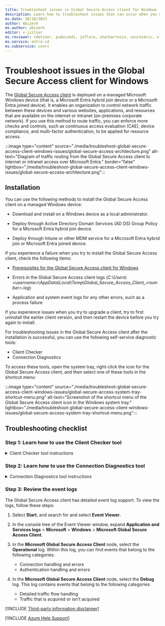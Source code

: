 ```yaml
---
title: Troubleshoot issues in Global Secure Access client for Windows
description: Learn how to troubleshoot issues that can occur when you use the Global Secure Access client for Windows.
ms.date: 10/10/2023
author: Abizerh
ms.author: abizerh
editor: v-jsitser
ms.reviewer: tdetzner, pudwivedi, joflore, shacharrozin, azureidcic, v-leedennis
ms.service: entra-id
ms.subservice: users
---
```

# Troubleshoot issues in the Global Secure Access client for Windows

The [Global Secure Access client](/entra/global-secure-access/how-to-install-windows-client) is deployed on a managed Microsoft Windows device (that is, a Microsoft Entra hybrid join device or a Microsoft Entra joined device). It enables an organization to control network traffic between these devices and various websites, applications, and resources that are available on the internet or intranet (on-premises corporate network). If you use this method to route traffic, you can enforce more checks and controls, such as continuous access evaluation (CAE), device compliance, and multi-factor authentication, to be applied for resource access.

:::image type="content" source="./media/troubleshoot-global-secure-access-client-windows-issues/global-secure-access-architecture.png" alt-text="Diagram of traffic routing from the Global Secure Access client to internet or intranet access over Microsoft Entra." border="false" lightbox="./media/troubleshoot-global-secure-access-client-windows-issues/global-secure-access-architecture.png":::

## Installation

You can use the following methods to install the Global Secure Access client on a managed Windows device:

- Download and install on a Windows device as a local administrator.

- Deploy through Active Directory Domain Services (AD DS) Group Policy for a Microsoft Entra hybrid join device.

- Deploy through Intune or other MDM service for a Microsoft Entra hybrid join or Microsoft Entra joined device.

If you experience a failure when you try to install the Global Secure Access client, check the following items:

- [Prerequisites for the Global Secure Access client for Windows](/entra/global-secure-access/how-to-install-windows-client#prerequisites)

- Errors in the Global Secure Access client logs (*C:\\Users\\\<username>\\AppData\\Local\\Temp\\Global_Secure_Access_Client_\<number>.log*)

- Application and system event logs for any other errors, such as a process failure

If you experience issues when you try to upgrade a client, try to first uninstall the earlier client version, and then restart the device before you try again to install.

For troubleshooting issues in the Global Secure Access client after the installation is successful, you can use the following self-service diagnostic tools:

- Client Checker
- Connection Diagnostics

To access these tools, open the system tray, right-click the icon for the Global Secure Access client, and then select one of these tools in the shortcut menu:

:::image type="content" source="./media/troubleshoot-global-secure-access-client-windows-issues/global-secure-access-system-tray-shortcut-menu.png" alt-text="Screenshot of the shortcut menu of the Global Secure Access client icon in the Windows system tray." lightbox="./media/troubleshoot-global-secure-access-client-windows-issues/global-secure-access-system-tray-shortcut-menu.png":::

## Troubleshooting checklist

### Step 1: Learn how to use the Client Checker tool

<details>
<summary>Client Checker tool instructions</summary>

The Client Checker tool runs a few checks to make sure that the prerequisites are met for the Global Secure Access client. It reports the status of the tasks that the client runs to accomplish the following items:

- Securely connect to the Global Secure Access network

- Route acquired traffic to the Microsoft Entra "Internet Access" or "Private Access" services

If all the tasks that this tool runs show a `YES` status, this indicates that the GSA client can connect and communicate with Global Secure Access services. This status does not necessarily mean that your application traffic is acquired and sent through the Global Secure Access network. Extra client and service configuration issues might prevent application traffic from being acquired, or they might cause Global Secure Access to block this traffic.

The following text is an example of the full console output from the Client Checker tool:

```output
Starting Client Checker tool
Is Device AAD joined: YES
Forwarding profile Registry Exists: YES
Process GlobalSecureAccessManagementService is running: YES
Process GlobalSecureAccessTunnelingService is running: YES
Process GlobalSecureAccessPolicyRetrieverService is running: YES
Process GlobalSecureAccessClient is running: YES
GlobalSecureAccessDriver is running: YES
GlobalSecureAccess Processes are healthy and not crashing in the last 24h: YES
Other-processes are healthy and not crashing in the last 24h: NO
Magic IP received for Fqdn m365.edgediagnostic.globalsecureaccess.microsoft.com: YES
Magic IP received for Fqdn private.edgediagnostic.globalsecureaccess.microsoft.com: YES
Cached token: YES
M365's edge reachable: YES
Private's edge reachable: YES
Channel M365 diagnosticUri in policy: YES
Channel Private diagnosticUri in policy: YES
Is secure DNS disabled in Chrome?: YES
Is secure DNS disabled in Edge?: YES
Manual Proxy is disabled: YES
Is M365 channel reachable: YES
Is Private channel reachable: YES
M365 tunneling success: YES
Private tunneling success: YES
Finished Client Checker tool, press any key to exit
```

The following list describes the actions that the Client Checker tool takes:

1. Checks whether services that are related to the Global Secure Access client have started.

   If any services are in a stopped or starting state, you might see the following output:

   ```output
   Process GlobalSecureAccessManagementService is running: YES
   Process GlobalSecureAccessTunnelingService is running: YES
   Process GlobalSecureAccessPolicyRetrieverService is running: NO
   Process GlobalSecureAccessClient is running: YES
   ```

   In this case, follow these steps:

   1. Select **Start**, search for *services.msc*, and then select the Services app.
   1. In the **Services** window, look for the following services in the **Name** column, and then check whether the values in the corresponding **Status** column are equal to **Running**:

      - **Global Secure Access Management Service**
      - **Global Secure Access Policy Retriever Service**
      - **Global Secure Access Tunneling Service**

1. Checks whether Global Secure Access drivers are loaded.

   The Client Checker tool might generate the following output:

   ```output
   GlobalSecureAccessDriver is running: NO
   ```

   In this case, verify whether the driver is actually operating by running the [sc query](/windows-server/administration/windows-commands/sc-query) command:

   ```cmd
   sc query GlobalSecureAccessDriver
   ```

   If the output of the `sc query` command states that the driver isn't running, search the event log for event 304 involving the Global Secure Access client. If the event confirms that the driver isn't running, reinstall the Global Secure Access client.

1. Checks whether the edge location for Global Secure Access is accessible.

   To check the accessibility of the edge location, the Client Checker tests for the following items:

   - Whether the magic IP address is received for the Microsoft 365 and private edge locations

   - Whether the Microsoft 365 and private edge locations are reachable

   The Client Checker output for these items might resemble the following text:

   ```output
   Magic IP received for Fqdn m365.edgediagnostic.globalsecureaccess.microsoft.com: YES
   Magic IP received for Fqdn private.edgediagnostic.globalsecureaccess.microsoft.com: YES
   Cached token: YES
   M365's edge reachable: YES
   Private's edge reachable: YES
   ```

   If any of the test results are `NO`, you might consider checking whether a firewall or web proxy is blocking the connections. A network trace might help identify DNS resolution issues, dropped packets, or "connections denied" errors for the following fully qualified domain names (FQDNs):

   - `m365.edgediagnostic.globalsecureaccess.microsoft.com`
   - `private.edgediagnostic.globalsecureaccess.microsoft.com`

   To reproduce the issue, run the following [Test-NetConnection](/powershell/module/nettcpip/test-netconnection) cmdlet:

   ```powershell
   Test-NetConnection -ComputerName <edge-fqdn> -Port 443
   ```

   For example, you can run the following cmdlets:

   ```powershell
   Test-NetConnection -ComputerName <tenant-id>.m365.client.globalsecureaccess.microsoft.com -Port 443
   Test-NetConnection -ComputerName <tenant-id>.private.client.globalsecureaccess.microsoft.com -Port 443
   ```

   If the cmdlet output displays a `TcpTestSucceeded` field value of `True`, the client was able to establish a TCP connection to the edge. After the cmdlet makes a TCP connection, it establishes a Transport Layer Security (TLS) connection that should be visible in a network trace.

1. Checks whether the device is joined to Microsoft Entra ID and whether user authentication is successful.

   If either of these checks indicate failure, take one or more of the following actions:

   - Make sure that the device is Microsoft Entra joined or Microsoft Entra hybrid joined. For now, Microsoft Entra registered devices aren't supported.

   - Make sure that the device state for your managed device is `healthy`. For more information, see [Troubleshoot devices by using the dsregcmd command](/azure/active-directory/devices/troubleshoot-device-dsregcmd).

   - Make sure that you are signed in to the Global Secure Access client as a Microsoft Entra user in the same tenant in which Global Secure Access is configured and licensed.

   - If you want to sign in again, right-click the icon for the Global Secure Access client in the system tray, and then select **Switch user** in the shortcut menu.

     :::image type="content" source="./media/troubleshoot-global-secure-access-client-windows-issues/global-secure-access-system-tray-switch-user.png" alt-text="Screenshot of the shortcut menu of the Global Secure Access client icon in the Windows system tray. The 'Switch user' menu item is highlighted." lightbox="./media/troubleshoot-global-secure-access-client-windows-issues/global-secure-access-system-tray-switch-user.png":::

     This command should restart the user sign-in process.

   - Hover over the client's system tray icon. The tooltip text displays the status of the Global Secure Access client. If the status shows **disabled by policy**, don't expect the client to prompt for authentication.

     > [!NOTE]  
     > The **disabled by policy** message might appear if you previously disabled the traffic forwarding profile. For more information, see <a href="#traffic-profile">item 6 (*Checks whether a secure tunnel for the traffic profile can be established*)</a>.

1. Checks whether the Global Secure Access policies that are related to the different traffic profiles are applied on the device.

   The Client Checker tool looks for the existence of the **HKEY_LOCAL_MACHINE\SOFTWARE\Microsoft\Global Secure Access Client** registry subkey, and then checks for the following registry entries.

   | Registry entry        | Value description                                                              |
   |-----------------------|--------------------------------------------------------------------------------|
   | **ForwardingProfile** | The Global Secure Access policy that's cached in the registry                  |
   | **TenantId**          | The ID of the tenants that the Client Checker tool is fetching the policy from |

1. <a name="traffic-profile"></a>Checks whether a secure tunnel for the traffic profile can be established.

   The Client Checker tool determines whether the `M365` and `Private` channels are reachable, and whether tunneling to those channels are successful. It produces output that resembles the following text:

   ```output
   Is M365 channel reachable: YES
   Is Private channel reachable: YES
   M365 tunneling success: YES
   Private tunneling success: YES
   ```

   To make sure that the necessary traffic forwarding profile is enabled, follow these steps:

   1. In the navigation pane of the [Microsoft Entra admin center][meac], expand **Global Secure Access (Preview)**, expand **Connect**, and then select **Traffic forwarding**.

   1. In the **Traffic forwarding** page, locate the **Manage traffic forwarding profiles** heading.

   1. In that heading, make sure that the **Microsoft 365 profile** and **Private access profile** options are selected, and that the word **Enabled** appears after those profile names.

1. Checks for potential configuration issues that can cause traffic acquisition problems.

   The Client Checker tool checks whether secure DNS is disabled in the Google Chrome and Microsoft Edge browsers, and it checks whether manual proxy is disabled. The output for these checks resembles the following text:

   ```output
   Is secure DNS disabled in Chrome?: YES
   Is secure DNS disabled in Edge?: YES
   Manual Proxy is disabled: YES
   ```

   > [!NOTE]  
   > Some [limitations in the current release of Global Secure Access][limitations] prevent the Global Secure Access client from acquiring the application and web traffic. These limitations include a lack of support for the following protocols. (The limitations are expected to be removed as Microsoft releases new features and support for these protocols.)
   >
   > - IPv6
   > - Secure DNS
   > - UDP traffic

   > [!IMPORTANT]  
   > Because Global Secure Access doesn't currently support UDP traffic, UDP traffic to port 443 can't be tunneled. You can disable the QUIC protocol so that Global Secure Access clients fall back to using HTTPS (TCP traffic on port 443). You must make this change if the servers that you're trying to access do support QUIC (for example, through Microsoft Exchange Online). To disable QUIC, you can take one of the following actions:
   >
   > - Disable QUIC in Windows Firewall
   >
   >   The most generic method to disable QUIC is to disable that feature in Windows Firewall. This method affects all applications, including browsers and rich client apps (such as Microsoft Office). In PowerShell, run the following [New-NetFirewallRule](/powershell/module/netsecurity/new-netfirewallrule) cmdlet to add a new firewall rule that disables QUIC for all outbound traffic from the device:
   >
   >   ```powershell
   >   $ruleParams = @{
   >       DisplayName = "Block QUIC"
   >       Direction = "Outbound"
   >       Action = "Block"
   >       RemoteAddress = "0.0.0.0/0"
   >       Protocol = "UDP"
   >       RemotePort = 443
   >   }
   >   New-NetFirewallRule @ruleParams
   >   ```
   >
   > - Disable QUIC in a web browser
   >
   >   You can disable QUIC at the web browser level. However, this method of disabling QUIC means that QUIC continues to work on non-browser applications. To disable QUIC in Microsoft Edge or Google Chrome, open the browser, locate the **Experimental QUIC protocol** setting (`#enable-quic` flag), and then change the setting to **Disabled**. The following table shows which URI to enter in the browser's address bar so that you can access that setting.
   >
   >   | Browser        | URI                           |
   >   |----------------|-------------------------------|
   >   | Microsoft Edge | `edge://flags/#enable-quic`   |
   >   | Google Chrome  | `chrome://flags/#enable-quic` |

</details>

### Step 2: Learn how to use the Connection Diagnostics tool

<details>
<summary>Connection Diagnostics tool instructions</summary>

You can use the Connection Diagnostics tool to review whether services are running or host acquisition is occurring. When you open the Connection Diagnostics tool, the Global Secure Access Client Connection Diagnostics window appears.

#### Summary tab

The Connection Diagnostics tool initially opens to the **Summary** tab. This tab displays the following information:

- When the policy was last updated
- The policy version
- The tenant ID (a GUID)
- Whether host name acquisition occurred (using a colored bullet to indicate its status)

The **Summary** tab resembles the following image:

:::image type="content" source="./media/troubleshoot-global-secure-access-client-windows-issues/connection-diagnostics-window-summary-tab.png" alt-text="Screenshot of the Global Secure Access Client Connection Diagnostics window. The Summary tab is initially shown." lightbox="./media/troubleshoot-global-secure-access-client-windows-issues/connection-diagnostics-window-summary-tab.png":::

#### Services tab

The **Services** tab displays the status of the various services. In the following image, the green bullets indicate that the Tunneling Service and the Management Service are running, and the red bullet indicates that the Policy Retriever service isn't running.

:::image type="content" source="./media/troubleshoot-global-secure-access-client-windows-issues/connection-diagnostics-window-services-tab.png" alt-text="Screenshot of the Global Secure Access Client Connection Diagnostics window's Services tab. Colored bullets indicate the status of three services." lightbox="./media/troubleshoot-global-secure-access-client-windows-issues/connection-diagnostics-window-services-tab.png":::

#### Channels tab

The **Channels** tab shows which traffic profiles are available, and it indicates the status of the tunnel that's established for the traffic profiles. To get the status, the Connection Diagnostics tool sends a keep-alive health probe to the following FQDNs:

- `m365.edgediagnostic.globalsecureaccess.microsoft.com`
- `private.edgediagnostic.globalsecureaccess.microsoft.com`
- `<tenant-id>.edgediagnostic.globalsecureaccess.microsoft.com`

> [!NOTE]  
> The actual URL for the probe resembles the following string: `https://m365.edgediagnostic.globalsecureaccess.microsoft.com:6543/connectivitytest/ping` (for the M365 channel).

In the following image, the **Channels** tab shows green bullets next to the **M365** and **Private** tunnels to indicate that they're operating correctly.

:::image type="content" source="./media/troubleshoot-global-secure-access-client-windows-issues/connection-diagnostics-window-channels-tab.png" alt-text="Screenshot of the Global Secure Access Client Connection Diagnostics window's Channels tab. Colored bullets indicate the status of the channels." lightbox="./media/troubleshoot-global-secure-access-client-windows-issues/connection-diagnostics-window-channels-tab.png":::

#### HostNameAcquisition tab

The **HostNameAcquisition** tab displays the URLs and IP addresses of traffic that's acquired by the Global Secure Access client and routed through the compliant network. This information is shown in tabular format that contains the following columns of data:

- **TimeStamp**
- **FQDN**
- **Generated IP Address**
- **Original IPv4 Address**
- **Handling Time**
- **Packet ID**

The **HostNameAcquisition** tab resembles the following image.

:::image type="content" source="./media/troubleshoot-global-secure-access-client-windows-issues/connection-diagnostics-window-hostnameacquisition-tab.png" alt-text="Screenshot of the Global Secure Access Client Connection Diagnostics window's HostNameAcquisition tab that contains network data in table format." lightbox="./media/troubleshoot-global-secure-access-client-windows-issues/connection-diagnostics-window-hostnameacquisition-tab.png":::

If your application or resource IP address doesn't appear on the **HostNameAcquisition** tab, collect a network trace while you access the resource. Inspect the trace to determine whether the network traffic went through an alternative route.

Because of [known limitations in the Global Secure Access client][limitations], make sure that the following conditions are met:

- IPv6 traffic isn't being used
- Secure DNS is disabled in the web browser
- DNS resolution and caching are disabled in the browser

> [!NOTE]  
> To implement the first two conditions, see [Disable IPv6 and secure DNS](/entra/global-secure-access/how-to-install-windows-client#disable-ipv6-and-secure-dns).

Does your device use an alternative web proxy or [secure access service edge (SASE) solution](https://www.microsoft.com/security/business/security-101/what-is-sase)? In this case, configure the web proxy or SASE solution so that it doesn't try to acquire the same traffic that's meant to go through the Global Secure Access network. To learn how to make this configuration change on a web proxy, see [Proxy configuration example](/entra/global-secure-access/how-to-install-windows-client#proxy-configuration-example).

#### Flows tab

The **Flows** tab displays a list of all connections that were made. Some of the listed connections are routed through the Global Secure Access network, and others are routed directly. The list is shown in tabular format and has the following columns:

- **TimeStamp**
- **FQDN**
- **Source Port**
- **Destination IP**
- **Destination Port**
- **Protocol**
- **Process Name**
- **Flow Active?**
- **Sent Data[Bytes]**
- **Received Data[Bytes]**
- **Auth Time**
- **Correlation ID**

The **Flows** tab is shown in the following image.

:::image type="content" source="./media/troubleshoot-global-secure-access-client-windows-issues/connection-diagnostics-window-flows-tab.png" alt-text="Screenshot of the Global Secure Access Client Connection Diagnostics window's Flows tab, containing connection data in table format." lightbox="./media/troubleshoot-global-secure-access-client-windows-issues/connection-diagnostics-window-flows-tab.png":::

This tab illustrates how the Global Secure Access client processes the following items:

- Network traffic
- Connections that are acquired
- Connections that aren't bypassed

On a Global Secure Access client, "Flows" are the same as "Connections" in the Global Secure Access traffic logs. You should be able to use the correlation ID from the **Flows** tab for traffic that was acquired (that is, traffic that has a 6.6.*x*.*x*-series destination IP address) to find the corresponding entries in the [Microsoft Entra admin center][meac]. In the admin center, select **Global Secure Access** > **Monitor** > **Traffic logs**. The "Correlation ID" from the Connection Diagnostics tool is equivalent to the "connectionId" field in the traffic log activity details. For more information, see [How to use the Global Secure Access (preview) traffic logs](/entra/global-secure-access/how-to-view-traffic-logs).

You might also want to check the data that's sent and received for a connection. If you see little-to-no data being sent and received, there might be an issue. Or, the tunnel session was set up, but no data was transferred.

</details>

### Step 3: Review the event logs

The Global Secure Access client has detailed event log support. To view the logs, follow these steps:

1. Select **Start**, and search for and select **Event Viewer**.
1. In the console tree of the Event Viewer window, expand **Application and Services logs** > **Microsoft** > **Windows** > **Microsoft Global Secure Access Client**.
1. In the **Microsoft Global Secure Access Client** node, select the **Operational** log. Within this log, you can find events that belong to the following categories:

   - Connection handling and errors
   - Authentication handling and errors

1. In the **Microsoft Global Secure Access Client** node, select the **Debug** log. This log contains events that belong to the following categories:

   - Detailed traffic flow handling
   - Traffic that is acquired or isn't acquired

[!INCLUDE [Third-party information disclaimer](../../includes/third-party-disclaimer.md)]

[!INCLUDE [Azure Help Support](../../includes/azure-help-support.md)]

[limitations]: /entra/global-secure-access/how-to-install-windows-client#known-limitations
[meac]: https://entra.microsoft.com

